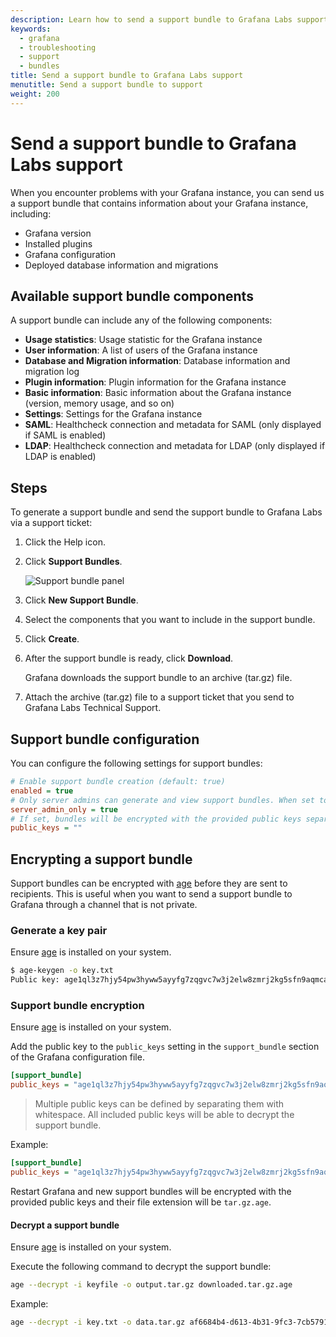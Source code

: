 ```yaml
---
description: Learn how to send a support bundle to Grafana Labs support for troubleshooting
keywords:
  - grafana
  - troubleshooting
  - support
  - bundles
title: Send a support bundle to Grafana Labs support
menutitle: Send a support bundle to support
weight: 200
---
```


# Send a support bundle to Grafana Labs support

When you encounter problems with your Grafana instance, you can send us a support bundle that contains information about your Grafana instance, including:

- Grafana version
- Installed plugins
- Grafana configuration
- Deployed database information and migrations

## Available support bundle components

A support bundle can include any of the following components:

- **Usage statistics**: Usage statistic for the Grafana instance
- **User information**: A list of users of the Grafana instance
- **Database and Migration information**: Database information and migration log
- **Plugin information**: Plugin information for the Grafana instance
- **Basic information**: Basic information about the Grafana instance (version, memory usage, and so on)
- **Settings**: Settings for the Grafana instance
- **SAML**: Healthcheck connection and metadata for SAML (only displayed if SAML is enabled)
- **LDAP**: Healthcheck connection and metadata for LDAP (only displayed if LDAP is enabled)

## Steps

To generate a support bundle and send the support bundle to Grafana Labs via a support ticket:

1. Click the Help icon.

1. Click **Support Bundles**.

   ![Support bundle panel](/static/img/docs/troubleshooting/support-bundle.png)

1. Click **New Support Bundle**.

1. Select the components that you want to include in the support bundle.

1. Click **Create**.

1. After the support bundle is ready, click **Download**.

   Grafana downloads the support bundle to an archive (tar.gz) file.

1. Attach the archive (tar.gz) file to a support ticket that you send to Grafana Labs Technical Support.

## Support bundle configuration

You can configure the following settings for support bundles:

```ini
# Enable support bundle creation (default: true)
enabled = true
# Only server admins can generate and view support bundles. When set to false, organization admins can generate and view support bundles (default: true)
server_admin_only = true
# If set, bundles will be encrypted with the provided public keys separated by whitespace
public_keys = ""
```

## Encrypting a support bundle

Support bundles can be encrypted with [age](age-encryption.org) before they are sent to
recipients. This is useful when you want to send a support bundle to Grafana through a
channel that is not private.

### Generate a key pair

Ensure [age](https://github.com/FiloSottile/age#installation) is installed on your system.

```bash
$ age-keygen -o key.txt
Public key: age1ql3z7hjy54pw3hyww5ayyfg7zqgvc7w3j2elw8zmrj2kg5sfn9aqmcac8p
```

### Support bundle encryption

Ensure [age](https://github.com/FiloSottile/age#installation) is installed on your system.

Add the public key to the `public_keys` setting in the `support_bundle` section of the Grafana configuration file.

```ini
[support_bundle]
public_keys = "age1ql3z7hjy54pw3hyww5ayyfg7zqgvc7w3j2elw8zmrj2kg5sfn9aqmcac8p"
```

> Multiple public keys can be defined by separating them with whitespace.
> All included public keys will be able to decrypt the support bundle.

Example:

```ini
[support_bundle]
public_keys = "age1ql3z7hjy54pw3hyww5ayyfg7zqgvc7w3j2elw8zmrj2kg5sfn9aqmcac8p age1yu8vzu554pv3klw46yhdv4raz36k5w3vy30lpxn46923lqngudyqvxacer"
```

Restart Grafana and new support bundles will be encrypted with the provided
public keys and their file extension will be `tar.gz.age`.

#### Decrypt a support bundle

Ensure [age](https://github.com/FiloSottile/age#installation) is installed on your system.

Execute the following command to decrypt the support bundle:

```bash
age --decrypt -i keyfile -o output.tar.gz downloaded.tar.gz.age
```

Example:

```bash
age --decrypt -i key.txt -o data.tar.gz af6684b4-d613-4b31-9fc3-7cb579199bea.tar.gz.age
```
